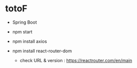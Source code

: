 # totoF

- Spring Boot

- npm start

- npm install axios
- npm install react-router-dom
  - check URL & version : https://reactrouter.com/en/main
